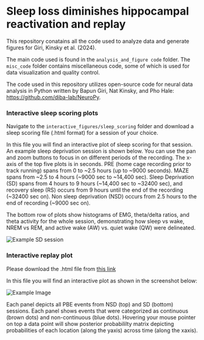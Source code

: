 # Sleep loss diminishes hippocampal reactivation and replay
This repository conatains all the code used to analyze data and generate figures for Giri, Kinsky et al. (2024).  

The main code used is found in the `analysis_and_figure code` folder. The `misc_code` folder contains miscellaneous code, some of which is used for data visualization and quality control.  

The code used in this repository utilizes open-source code for neural data analysis in Python written by Bapun Giri, Nat Kinsky, and Pho Hale: https://github.com/diba-lab/NeuroPy.

### Interactive sleep scoring plots
Navigate to the `interactive_figures/sleep_scoring` folder and download a sleep scoring file (.html format) for a session of your choice.  

In this file you will find an interactive plot of sleep scoring for that session. An example sleep deprivation session is shown below. You can use the pan and zoom buttons to focus in on different periods of the recording. The x-axis of the top five plots is in seconds. PRE (home cage recording prior to track running) spans from 0 to ~2.5 hours (up to ~9000 seconds). MAZE spans from ~2.5 to 4 hours (~9000 sec to ~14,400 sec). Sleep Deprivation (SD) spans from 4 hours to 9 hours (~14,400 sec to ~32400 sec), and recovery sleep (RS) occurs from 9 hours until the end of the recording (~32400 sec on).  Non sleep deprivation (NSD) occurs from 2.5 hours to the end of recording (~9000 sec on).  

The bottom row of plots show histograms of EMG, theta/delta ratios, and theta activity for the whole session, demonstrating how sleep vs wake, NREM vs REM, and active wake (AW) vs. quiet wake (QW) were delineated.

![Example SD session](sleep_scoring_example.png) 

### Interactive replay plot
Please download the .html file from [this link](interactive_figures/trajectory_replay_events.html) 

In this file you will find an interactive plot as shown in the screenshot below:

![Example Image](replay_events_screenshot.png)

Each panel depicts all PBE events from NSD (top) and SD (bottom) sessions. Each panel shows events that were categorized as continuous (brown dots) and non-continuous (blue dots). Hovering your mouse pointer on top a data point will show posterior probabililty matrix depicting probabilities of each location (along the yaxis) across time (along the xaxis).
